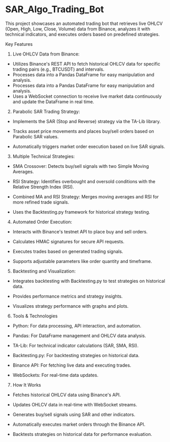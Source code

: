 # SAR_Algo_Trading_Bot

This project showcases an automated trading bot that retrieves live OHLCV (Open, High, Low, Close, Volume) data from Binance, analyzes it with technical indicators, and executes orders based on predefined strategies.

Key Features
1. Live OHLCV Data from Binance:
  * Utilizes Binance's REST API to fetch historical OHLCV data for specific trading pairs (e.g., BTCUSDT) and intervals.
  * Processes data into a Pandas DataFrame for easy manipulation and analysis.
  * Processes data into a Pandas DataFrame for easy manipulation and analysis.
  * Uses a WebSocket connection to receive live market data continuously and update the DataFrame in real time.
2. Parabolic SAR Trading Strategy:




 * Implements the SAR (Stop and Reverse) strategy via the TA-Lib library.

 * Tracks asset price movements and places buy/sell orders based on Parabolic SAR values.

 * Automatically triggers market order execution based on live SAR signals.

3. Multiple Technical Strategies:

 * SMA Crossover: Detects buy/sell signals with two Simple Moving Averages.

 * RSI Strategy: Identifies overbought and oversold conditions with the Relative Strength Index (RSI).

 * Combined MA and RSI Strategy: Merges moving averages and RSI for more refined trade signals.

 * Uses the Backtesting.py framework for historical strategy testing.

4. Automated Order Execution:

 * Interacts with Binance's testnet API to place buy and sell orders.

 * Calculates HMAC signatures for secure API requests.

 * Executes trades based on generated trading signals.

 * Supports adjustable parameters like order quantity and timeframe.

5. Backtesting and Visualization:

 * Integrates backtesting with Backtesting.py to test strategies on historical data.

 * Provides performance metrics and strategy insights.

 * Visualizes strategy performance with graphs and plots.

6. Tools & Technologies
 * Python: For data processing, API interaction, and automation.

 * Pandas: For DataFrame management and OHLCV data analysis.

 * TA-Lib: For technical indicator calculations (SAR, SMA, RSI).

 * Backtesting.py: For backtesting strategies on historical data.

 * Binance API: For fetching live data and executing trades.

 * WebSockets: For real-time data updates.

7. How It Works
 * Fetches historical OHLCV data using Binance's API.

 * Updates OHLCV data in real-time with WebSocket streams.

 * Generates buy/sell signals using SAR and other indicators.

 * Automatically executes market orders through the Binance API.

 * Backtests strategies on historical data for performance evaluation.

